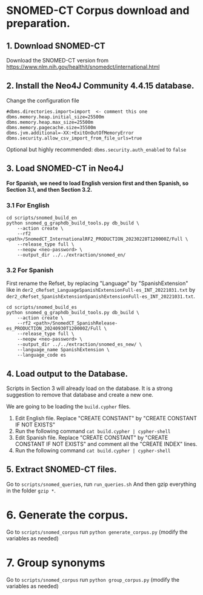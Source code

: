 # SNOMED-CT Corpus download and preparation.

## 1. Download SNOMED-CT
Download the SNOMED-CT version from https://www.nlm.nih.gov/healthit/snomedct/international.html

## 2. Install the Neo4J Community 4.4.15 database.
Change the configuration file
```
#dbms.directories.import=import  <- comment this one
dbms.memory.heap.initial_size=25500m
dbms.memory.heap.max_size=25500m
dbms.memory.pagecache.size=35500m
dbms.jvm.additional=-XX:+ExitOnOutOfMemoryError
dbms.security.allow_csv_import_from_file_urls=true
```

Optional but highly recommended: `dbms.security.auth_enabled` to `false`

## 3. Load SNOMED-CT in Neo4J
**For Spanish, we need to load English version first and then Spanish, so Section 3.1, and then Section 3.2.**

### 3.1 For English

```
cd scripts/snomed_build_en
python snomed_g_graphdb_build_tools.py db_build \
    --action create \
    --rf2 <path>/SnomedCT_InternationalRF2_PRODUCTION_20230228T120000Z/Full \
    --release_type full \
    --neopw <neo-password> \
    --output_dir ../../extraction/snomed_en/
```


### 3.2 For Spanish

First rename the Refset, by replacing "Language" by "SpanishExtension" like in `der2_cRefset_LanguageSpanishExtensionFull-es_INT_20221031.txt` by `der2_cRefset_SpanishExtensionSpanishExtensionFull-es_INT_20221031.txt`.

```
cd scripts/snomed_build_es
python snomed_g_graphdb_build_tools.py db_build \
    --action create \
    --rf2 <path>/SnomedCT_SpanishRelease-es_PRODUCTION_20240930T120000Z/Full \
    --release_type full \
    --neopw <neo-password> \
    --output_dir ../../extraction/snomed_es_new/ \
    --language_name SpanishExtension \
    --language_code es
```

## 4. Load output to the Database.
Scripts in Section 3 will already load on the database. It is a strong suggestion to remove that database and create a new one.

We are going to be loading the `build.cypher` files.

1. Edit English file. Replace "CREATE CONSTANT" by "CREATE CONSTANT IF NOT EXISTS"
2. Run the following command `cat build.cypher | cypher-shell`
3. Edit Spanish file. Replace "CREATE CONSTANT" by "CREATE CONSTANT IF NOT EXISTS" and comment all the "CREATE INDEX" lines.
4. Run the following command `cat build.cypher | cypher-shell`

## 5. Extract SNOMED-CT files.
Go to `scripts/snomed_queries`, run `run_queries.sh`
And then gzip everything in the folder `gzip *`.

# 6. Generate the corpus.
Go to `scripts/snomed_corpus` run `python generate_corpus.py` (modify the variables as needed)

# 7. Group synonyms
Go to `scripts/snomed_corpus` run `python group_corpus.py` (modify the variables as needed)